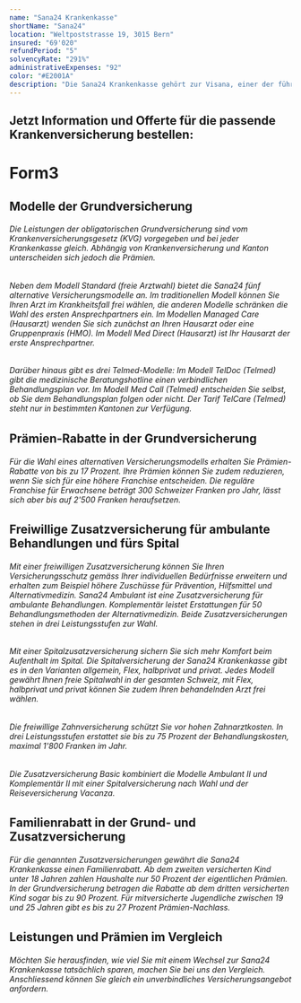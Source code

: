 ```yaml
---
name: "Sana24 Krankenkasse"
shortName: "Sana24"
location: "Weltpoststrasse 19, 3015 Bern"
insured: "69'020"
refundPeriod: "5"
solvencyRate: "291%"
administrativeExpenses: "92"
color: "#E2001A"
description: "Die Sana24 Krankenkasse gehört zur Visana, einer der führenden Krankenversicherungen der Schweiz. Im Jahr 2018 zählte das Unternehmen mit Sitz in Bern mehr als 63'400 Versicherungsnehmer in der Grundversicherung. Daneben bietet die Krankenversicherung auch freiwillige Zusatzversicherungen an. Profitieren Sie jetzt von einem Vergleich der Prämien der Sana24 und finden Sie eine günstige Krankenkasse."
---
```


## Jetzt Information und Offerte für die passende Krankenversicherung bestellen:

# Form3

## Modelle der Grundversicherung

###### Die Leistungen der obligatorischen Grundversicherung sind vom Krankenversicherungsgesetz (KVG) vorgegeben und bei jeder Krankenkasse gleich. Abhängig von Krankenversicherung und Kanton unterscheiden sich jedoch die Prämien.

###### Neben dem Modell Standard (freie Arztwahl) bietet die Sana24 fünf alternative Versicherungsmodelle an. Im traditionellen Modell können Sie Ihren Arzt im Krankheitsfall frei wählen, die anderen Modelle schränken die Wahl des ersten Ansprechpartners ein. Im Modellen Managed Care (Hausarzt) wenden Sie sich zunächst an Ihren Hausarzt oder eine Gruppenpraxis (HMO). Im Modell Med Direct (Hausarzt) ist Ihr Hausarzt der erste Ansprechpartner.

###### Darüber hinaus gibt es drei Telmed-Modelle: Im Modell TelDoc (Telmed) gibt die medizinische Beratungshotline einen verbindlichen Behandlungsplan vor. Im Modell Med Call (Telmed) entscheiden Sie selbst, ob Sie dem Behandlungsplan folgen oder nicht. Der Tarif TelCare (Telmed) steht nur in bestimmten Kantonen zur Verfügung.

## Prämien-Rabatte in der Grundversicherung

###### Für die Wahl eines alternativen Versicherungsmodells erhalten Sie Prämien-Rabatte von bis zu 17 Prozent. Ihre Prämien können Sie zudem reduzieren, wenn Sie sich für eine höhere Franchise entscheiden. Die reguläre Franchise für Erwachsene beträgt 300 Schweizer Franken pro Jahr, lässt sich aber bis auf 2'500 Franken heraufsetzen.

## Freiwillige Zusatzversicherung für ambulante Behandlungen und fürs Spital

###### Mit einer freiwilligen Zusatzversicherung können Sie Ihren Versicherungsschutz gemäss Ihrer individuellen Bedürfnisse erweitern und erhalten zum Beispiel höhere Zuschüsse für Prävention, Hilfsmittel und Alternativmedizin. Sana24 Ambulant ist eine Zusatzversicherung für ambulante Behandlungen. Komplementär leistet Erstattungen für 50 Behandlungsmethoden der Alternativmedizin. Beide Zusatzversicherungen stehen in drei Leistungsstufen zur Wahl.

###### Mit einer Spitalzusatzversicherung sichern Sie sich mehr Komfort beim Aufenthalt im Spital. Die Spitalversicherung der Sana24 Krankenkasse gibt es in den Varianten allgemein, Flex, halbprivat und privat. Jedes Modell gewährt Ihnen freie Spitalwahl in der gesamten Schweiz, mit Flex, halbprivat und privat können Sie zudem Ihren behandelnden Arzt frei wählen.

###### Die freiwillige Zahnversicherung schützt Sie vor hohen Zahnarztkosten. In drei Leistungsstufen erstattet sie bis zu 75 Prozent der Behandlungskosten, maximal 1'800 Franken im Jahr.

###### Die Zusatzversicherung Basic kombiniert die Modelle Ambulant II und Komplementär II mit einer Spitalversicherung nach Wahl und der Reiseversicherung Vacanza.

## Familienrabatt in der Grund- und Zusatzversicherung

###### Für die genannten Zusatzversicherungen gewährt die Sana24 Krankenkasse einen Familienrabatt. Ab dem zweiten versicherten Kind unter 18 Jahren zahlen Haushalte nur 50 Prozent der eigentlichen Prämien. In der Grundversicherung betragen die Rabatte ab dem dritten versicherten Kind sogar bis zu 90 Prozent. Für mitversicherte Jugendliche zwischen 19 und 25 Jahren gibt es bis zu 27 Prozent Prämien-Nachlass.

## Leistungen und Prämien im Vergleich

###### Möchten Sie herausfinden, wie viel Sie mit einem Wechsel zur Sana24 Krankenkasse tatsächlich sparen, machen Sie bei uns den Vergleich. Anschliessend können Sie gleich ein unverbindliches Versicherungsangebot anfordern.
